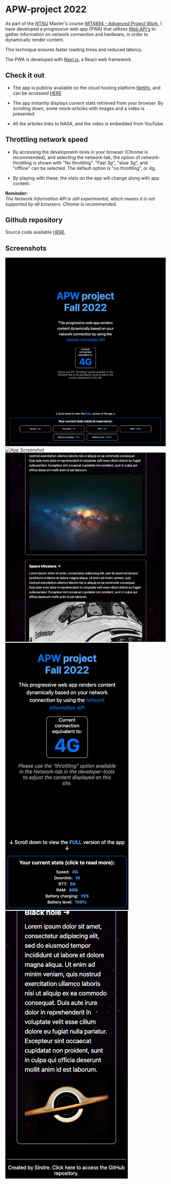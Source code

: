 # APW-project 2022

As part of the [NTNU](https://www.ntnu.edu/) Master's course [IMT4894 - Advanced Project Work](https://www.ntnu.edu/studies/courses/IMT4894/), I have developed a progressive web app (PWA) that utilizes [Web API's](https://developer.mozilla.org/en-US/docs/Web/API) to gather information on network connection and hardware, in order to dynamically render content. 

This technique ensures faster loading times and reduced latency.

The PWA is developed with [Next.js](https://nextjs.org/), a React web framework. 

## Check it out

- The app is publicly available on the cloud hosting platform [Netlify](https://netlify.com), and can be accessed [HERE](https://apw22.netlify.app/)


- The app instantly displays current stats retrieved from your browser. By scrolling down, some mock-articles with images and a video is presented.

- All the articles links to NASA, and the video is embedded from YouTube.

## Throttling network speed

- By accessing the development-tools in your browser (Chrome is recommended), and selecting the network-tab, the option of network-throttling is shown with "No throttling". "Fast 3g", "slow 3g", and "offline" can be selected. The default option is "no throttling", or 4g. 

- By playing with these, the stats on the app will change along with app content.

**Reminder:**\
*The Network Information API is still experimental, which means it is not supported by all browsers. Chrome is recommended.*

## Github repository
Source code available [HERE](https://github.com/sindrehaugsvaer/Next.js-PWA-NetworkInformation).

## Screenshots
![App Screenshot](./screenshots/screenshot_desktop_1.png?raw=true)
![App Screenshot](.screenshots/screenshot_desktop_2.png?raw=true)
![App Screenshot](./screenshots/screenshot_desktop_3.png?raw=true)
![App Screenshot](./screenshots/screenshot_mobile_1.png?raw=true)
![App Screenshot](./screenshots/screenshot_mobile_2.png?raw=true)

